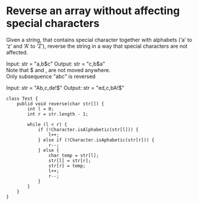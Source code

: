 # Reverse an array without affecting special characters

Given a string, that contains special character together with alphabets (‘a’ to ‘z’ and ‘A’ to ‘Z’), reverse the string in a way that special characters are not affected.

Input:   str = "a,b$c"  
Output:  str = "c,b$a"  
Note that $ and , are not moved anywhere.  
Only subsequence "abc" is reversed  

Input:   str = "Ab,c,de!$"  
Output:  str = "ed,c,bA!$"  

```
class Test {
    publid void reverse(char str[]) {
        int l = 0;
        int r = str.length - 1;

        while (l < r) {
            if (!Character.isAlphabetic(str[l])) {
                l++;
            } else if (!Character.isAphabetic(str[r])) {
                r--;
            } else {
                char temp = str[l];
                str[l] = str[r];
                str[r] = temp;
                l++;
                r--;
            }
        }
    }
}
```